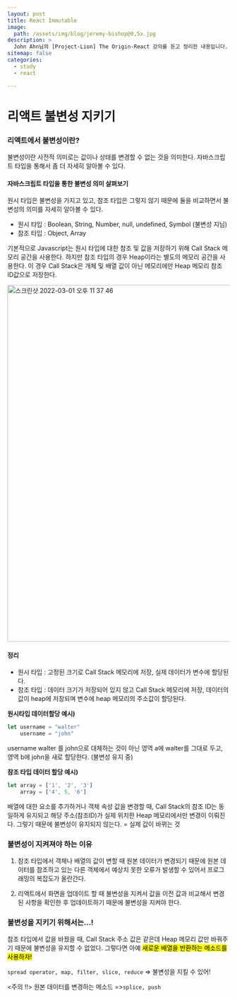 ```yaml
---
layout: post
title: React Immutable
image:
  path: /assets/img/blog/jeremy-bishop@0,5x.jpg
description: >
  John Ahn님의 [Project-Lion] The Origin-React 강의를 듣고 정리한 내용입니다.
sitemap: false
categories:
  - study
  - react

---
```

# 리액트 불변성 지키기

### 리액트에서 불변성이란?
불변성이란 사전적 의미로는 값이나 상태를 변경할 수 없는 것을 의미한다.
자바스크립트 타입을 통해서 좀 더 자세히 알아볼 수 있다.

#### 자바스크립트 타입을 통한 불변성 의미 살펴보기
원시 타입은 불변성을 가지고 있고, 참조 타입은 그렇지 않기 때문에 둘을 비교하면서 불변성의 의미를 자세히 알아볼 수 있다.

* 원시 타입 : Boolean, String, Number, null, undefined, Symbol (불변성 지님)
* 참조 타입 : Object, Array

기본적으로 Javascript는 원시 타입에 대한 참조 및 값을 저장하기 위해 Call Stack 메모리 공간을 사용한다.
하지만 참조 타입의 경우 Heap이라는 별도의 메모리 공간을 사용한다. 이 경우 Call Stack은 개체 및 배열 값이 아닌 메모리에만 Heap 메모리 참조 ID값으로 저장한다.

<img width="807" alt="스크린샷 2022-03-01 오후 11 37 46" src="https://user-images.githubusercontent.com/61059893/156188913-1a5f32e0-8711-4e79-80e4-ac1bb4f2e602.png">


#### 정리
* 원시 타입 : 고정된 크기로 Call Stack 메모리에 저장, 실제 데이터가 변수에 할당된다.
* 참조 타입 : 데이터 크기가 저장되어 있지 않고 Call Stack 메모리에 저장, 데이터의 값이 heap에 저장되며 변수에 heap 메모리의 주소값이 할당된다.

**원시타입 데이터할당 예시)**
```javascript
let username = "walter"
    username = "john"
```
username walter 를 john으로 대체하는 것이 아닌 영역 a에 walter를 그대로 두고, 영역 b에 john을 새로 할당한다. (불변성 유지 중)

**참조 타입 데이터 할당 예시)**
```javascript
let array = ['1', '2', '3']
    array = ['4', 5, '6']
```
배열에 대한 요소를 추가하거나 객체 속성 값을 변경할 때, Call Stack의 참조 ID는 동일하게 유지되고 해당 주소(참조ID)가 실제 위치한 Heap 메모리에서만 변경이 이뤄진다. 그렇기 때문에 불변성이 유지되지 않는다. = 실제 값이 바뀌는 것


### 불변성이 지켜져야 하는 이유
1. 참조 타입에서 객체나 배열의 값이 변할 때 원본 데이터가 변경되기 때문에 원본 데이터를 참조하고 있는 다른 객체에서 예상치 못한 오류가 발생할 수 있어서 프로그래밍의 복잡도가 올란간다.

2. 리액트에서 화면을 업데이트 할 때 불변성을 지켜서 값을 이전 값과 비교해서 변경된 사항을 확인한 후 업데이트하기 때문에 불변성을 지켜야 한다.

### 불변성을 지키기 위해서는...!

참조 타입에서 값을 바꿨을 때, Call Stack 주소 값은 같은데 Heap 메모리 값만 바꿔주기 때문에 불변성을 유지할 수 없었다. 그렇다면 아예 <mark>새로운 배열을 반환하는 메소드를 사용하자!</mark>

`spread operator, map, filter, slice, reduce` => 불변성을 지킬 수 있어!

<주의 !!> 원본 데이터를 변경하는 메소드 =>`splice, push`
